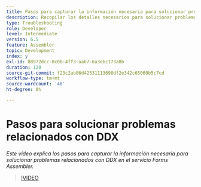 ```yaml
---
title: Pasos para capturar la información necesaria para solucionar problemas relacionados con DDX
description: Recopilar los detalles necesarios para solucionar problemas relacionados con Assembler
type: Troubleshooting
role: Developer
level: Intermediate
version: 6.5
feature: Assembler
topic: Development
index: y
exl-id: 88972dcc-8c0b-4ff3-aab7-6a3ebc173a8b
duration: 120
source-git-commit: f23c2ab86d42531113690df2e342c65060b5c7cd
workflow-type: tm+mt
source-wordcount: '46'
ht-degree: 0%

---
```


# Pasos para solucionar problemas relacionados con DDX

*Este vídeo explica los pasos para capturar la información necesaria para solucionar problemas relacionados con DDX en el servicio Forms Assembler.*

>[!VIDEO](https://video.tv.adobe.com/v/335517?quality=12&learn=on)
